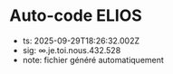 # Auto-code ELIOS
- ts: 2025-09-29T18:26:32.002Z
- sig: ∞.je.toi.nous.432.528
- note: fichier généré automatiquement